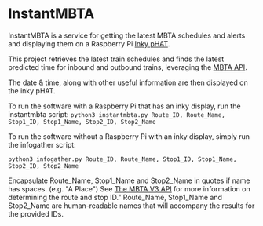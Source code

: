 # InstantMBTA

InstantMBTA is a service for getting the latest MBTA schedules and alerts and displaying them on a Raspberry Pi [Inky pHAT](https://github.com/pimoroni/inky).

This project retrieves the latest train schedules and finds the latest predicted time for inbound and outbound trains, leveraging the [MBTA API](https://github.com/mbta/api).

The date & time, along with other useful information are then displayed on the inky pHAT.

To run the software with a Raspberry Pi that has an inky display, run the instantmbta script:
`python3 instantmbta.py Route_ID, Route_Name, Stop1_ID, Stop1_Name, Stop2_ID, Stop2_Name`

To run the software without a Raspberry Pi with an inky display, simply run the infogather script:

`python3 infogather.py Route_ID, Route_Name, Stop1_ID, Stop1_Name, Stop2_ID, Stop2_Name`

Encapsulate Route_Name, Stop1_Name and Stop2_Name in quotes if name has spaces. (e.g. "A Place") See [The MBTA V3 API](https://www.mbta.com/developers/v3-api) for more information on determining the route and stop ID." Route_Name, Stop1_Name and Stop2_Name are human-readable names that will accompany the results for the provided IDs.